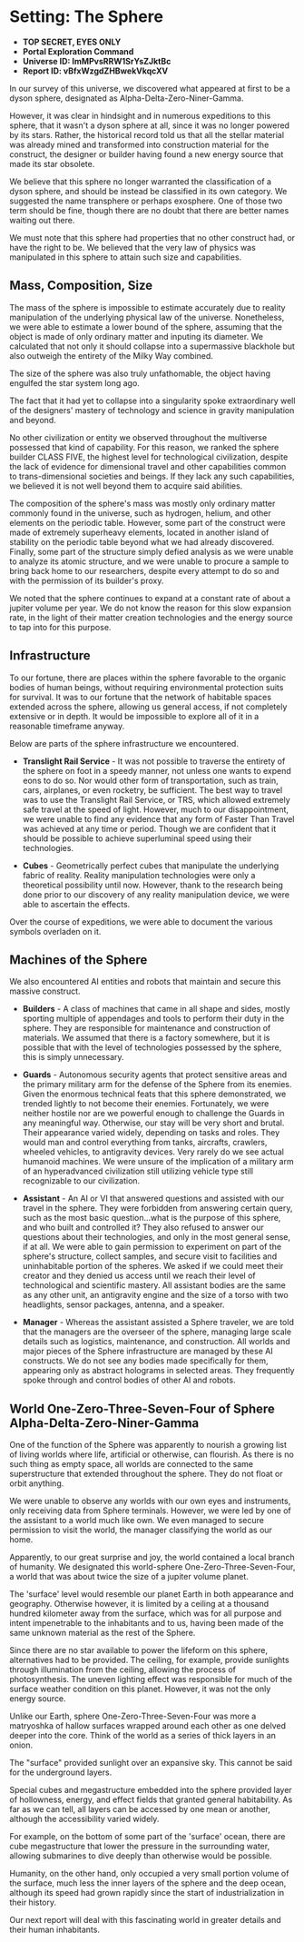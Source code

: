 # Setting: The Sphere

* **TOP SECRET, EYES ONLY**
* **Portal Exploration Command**
* **Universe ID: ImMPvsRRW1SrYsZJktBc**
* **Report ID: vBfxWzgdZHBwekVkqcXV**

In our survey of this universe, we discovered what appeared at first to be a dyson sphere, designated as Alpha-Delta-Zero-Niner-Gamma.

However, it was clear in hindsight and in numerous expeditions to this sphere, that it wasn't a dyson sphere at all, since it was no longer powered by its stars. Rather, the historical record told us that all the stellar material was already mined and transformed into construction material for the construct, the designer or builder having found a new energy source that made its star obsolete.

We believe that this sphere no longer warranted the classification of a dyson sphere, and should be instead be classified in its own category. We suggested the name transphere or perhaps exosphere. One of those two term should be fine, though there are no doubt that there are better names waiting out there.

We must note that this sphere had properties that no other construct had, or have the right to be. We believed that the very law of physics was manipulated in this sphere to attain such size and capabilities.

## **Mass, Composition, Size**

The mass of the sphere is impossible to estimate accurately due to reality manipulation of the underlying physical law of the universe. Nonetheless, we were able to estimate a lower bound of the sphere, assuming that the object is made of only ordinary matter and inputing its diameter. We calculated that not only it should collapse into a supermassive blackhole but also outweigh the entirety of the Milky Way combined.

The size of the sphere was also truly unfathomable, the object having engulfed the star system long ago.

The fact that it had yet to collapse into a singularity spoke extraordinary well of the designers' mastery of technology and science in gravity manipulation and beyond.

No other civilization or entity we observed throughout the multiverse possessed that kind of capability. For this reason, we ranked the sphere builder CLASS FIVE, the highest level for technological civilization, despite the lack of evidence for dimensional travel and other capabilities common to trans-dimensional societies and beings. If they lack any such capabilities, we believed it is not well beyond them to acquire said abilities.

The composition of the sphere's mass was mostly only ordinary matter commonly found in the universe, such as hydrogen, helium, and other elements on the periodic table. However, some part of the construct were made of extremely superheavy elements, located in another island of stability on the periodic table beyond what we had already discovered. Finally, some part of the structure simply defied analysis as we were unable to analyze its atomic structure, and we were unable to procure a sample to bring back home to our researchers, despite every attempt to do so and with the permission of its builder's proxy.

We noted that the sphere continues to expand at a constant rate of about a jupiter volume per year. We do not know the reason for this slow expansion rate, in the light of their matter creation technologies and the energy source to tap into for this purpose.


## **Infrastructure**

To our fortune, there are places within the sphere favorable to the organic bodies of human beings, without requiring environmental protection suits for survival. It was to our fortune that the network of habitable spaces extended across the sphere, allowing us general access, if not completely extensive or in depth. It would be impossible to explore all of it in a reasonable timeframe anyway.

Below are parts of the sphere infrastructure we encountered.

* **Translight Rail Service** - It was not possible to traverse the entirety of the sphere on foot in a speedy manner, not unless one wants to expend eons to do so. Nor would other form of transportation, such as train, cars, airplanes, or even rocketry, be sufficient. The best way to travel was to use the Translight Rail Service, or TRS, which allowed extremely safe travel at the speed of light. However, much to our disappointment, we were unable to find any evidence that any form of Faster Than Travel was achieved at any time or period. Though we are confident that it should be possible to achieve superluminal speed using their technologies.

* **Cubes** - Geometrically perfect cubes that manipulate the underlying fabric of reality. Reality manipulation technologies were only a theoretical possibility until now. However, thank to the research being done prior to our discovery of any reality manipulation device, we were able to ascertain the effects.

Over the course of expeditions, we were able to document the various symbols overladen on it.

## **Machines of the Sphere**

We also encountered AI entities and robots that maintain and secure this massive construct.

* **Builders** - A class of machines that came in all shape and sides, mostly sporting multiple of appendages and tools to perform their duty in the sphere. They are responsible for maintenance and construction of materials. We assumed that there is a factory somewhere, but it is possible that with the level of technologies possessed by the sphere, this is simply unnecessary.

* **Guards** - Autonomous security agents that protect sensitive areas and the primary military arm for the defense of the Sphere from its enemies. Given the enormous technical feats that this sphere demonstrated, we trended lightly to not become their enemies. Fortunately, we were neither hostile nor are we powerful enough to challenge the Guards in any meaningful way. Otherwise, our stay will be very short and brutal. Their appearance varied widely, depending on tasks and roles. They would man and control everything from tanks, aircrafts, crawlers, wheeled vehicles, to antigravity devices. Very rarely do we see actual humanoid machines. We were unsure of the implication of a military arm of an hyperadvanced civilization still utilizing vehicle type still recognizable to our civilization.

* **Assistant** - An AI or VI that answered questions and assisted with our travel in the sphere. They were forbidden from answering certain query, such as the most basic question...what is the purpose of this sphere, and who built and controlled it? They also refused to answer our questions about their technologies, and only in the most general sense, if at all. We were able to gain permission to experiment on part of the sphere's structure, collect samples, and secure visit to facilities and uninhabitable portion of the spheres. We asked if we could meet their creator and they denied us access until we reach their level of technological and scientific mastery. All assistant bodies are the same as any other unit, an antigravity engine and the size of a torso with two headlights, sensor packages, antenna, and a speaker.

* **Manager** - Whereas the assistant assisted a Sphere traveler, we are told that the managers are the overseer of the sphere, managing large scale details such as logistics, maintenance, and construction. All worlds and major pieces of the Sphere infrastructure are managed by these AI constructs. We do not see any bodies made specifically for them, appearing only as abstract holograms in selected areas. They frequently spoke through and control bodies of other AI and robots.

## **World One-Zero-Three-Seven-Four of Sphere Alpha-Delta-Zero-Niner-Gamma**

One of the function of the Sphere was apparently to nourish a growing list of living worlds where life, artificial or otherwise, can flourish. As there is no such thing as empty space, all worlds are connected to the same superstructure that extended throughout the sphere. They do not float or orbit anything.

We were unable to observe any worlds with our own eyes and instruments, only receiving data from Sphere terminals. However, we were led by one of the assistant to a world much like own. We even managed to secure permission to visit the world, the manager classifying the world as our home.

Apparently, to our great surprise and joy, the world contained a local branch of humanity. We designated this world-sphere One-Zero-Three-Seven-Four, a world that was about twice the size of a jupiter volume planet.

The 'surface' level would resemble our planet Earth in both appearance and geography. Otherwise however, it is limited by a ceiling at a thousand hundred kilometer away from the surface, which was for all purpose and intent impenetrable to the inhabitants and to us, having been made of the same unknown material as the rest of the Sphere.

Since there are no star available to power the lifeform on this sphere, alternatives had to be provided. The ceiling, for example, provide sunlights through illumination from the ceiling, allowing the process of photosynthesis. The uneven lighting effect was responsible for much of the surface weather condition on this planet. However, it was not the only energy source.

Unlike our Earth, sphere One-Zero-Three-Seven-Four was more a matryoshka of hallow surfaces wrapped around each other as one delved deeper into the core. Think of the world as a series of thick layers in an onion.

The "surface" provided sunlight over an expansive sky. This cannot be said for the underground layers.

Special cubes and megastructure embedded into the sphere provided layer of hollowness, energy, and effect fields that granted general habitability. As far as we can tell, all layers can be accessed by one mean or another, although the accessibility varied widely.

For example, on the bottom of some part of the 'surface' ocean, there are cube megastructure that lower the pressure in the surrounding water, allowing submarines to dive deeply than otherwise would be possible.

Humanity, on the other hand, only occupied a very small portion volume of the surface, much less the inner layers of the sphere and the deep ocean, although its speed had grown rapidly since the start of industrialization in their history.

Our next report will deal with this fascinating world in greater details and their human inhabitants.
